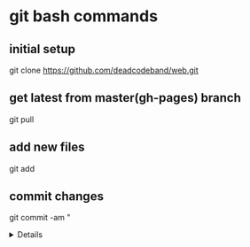 # git bash commands

## initial setup

git clone https://github.com/deadcodeband/web.git

## get latest from master(gh-pages) branch

git pull

## add new files

git add <filename>

## commit changes

git commit -am "<details>"

## push changes to master

git push

Then enter username and password.

## storing password

http://gitcredentialstore.codeplex.com/releases/view/106064